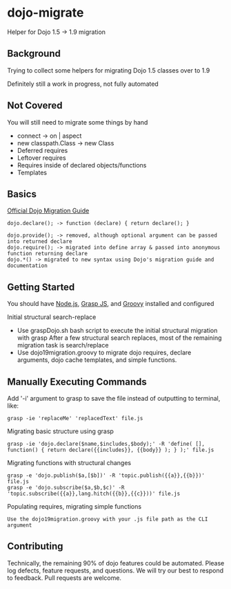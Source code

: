 dojo-migrate
============

Helper for Dojo 1.5 -> 1.9 migration

Background
----------
Trying to collect some helpers for migrating Dojo 1.5 classes over to 1.9

Definitely still a work in progress, not fully automated

Not Covered
--------------
You will still need to migrate some things by hand
+   connect -> on | aspect
+   new classpath.Class -> new Class
+   Deferred requires
+   Leftover requires
+   Requires inside of declared objects/functions
+   Templates

Basics
--------------
[Official Dojo Migration Guide](http://dojotoolkit.org/reference-guide/1.9/releasenotes/migration-2.0.html)

```
dojo.declare(); -> function (declare) { return declare(); }

dojo.provide(); -> removed, although optional argument can be passed into returned declare
dojo.require(); -> migrated into define array & passed into anonymous function returning declare
dojo.*() -> migrated to new syntax using Dojo's migration guide and documentation
```

Getting Started
---------------
You should have [Node.js](http://nodejs.org/), [Grasp JS](http://graspjs.com/), and [Groovy](http://groovy.codehaus.org/) installed and configured

Initial structural search-replace
+   Use graspDojo.sh bash script to execute the initial structural migration with grasp
After a few structural search replaces, most of the remaining migration task is search/replace
+   Use dojo19migration.groovy to migrate dojo requires, declare arguments, dojo cache templates, and simple functions.

Manually Executing Commands
---------------

Add '-i' argument to grasp to save the file instead of outputting to terminal, like:

    grasp -ie 'replaceMe' 'replacedText' file.js

Migrating basic structure using grasp

    grasp -ie 'dojo.declare($name,$includes,$body);' -R 'define( [], function() { return declare({{includes}}, {{body}} ); } );' file.js

Migrating functions with structural changes

    grasp -e 'dojo.publish($a,[$b])' -R 'topic.publish({{a}},{{b}})' file.js
    grasp -e 'dojo.subscribe($a,$b,$c)' -R 'topic.subscribe({{a}},lang.hitch({{b}},{{c}}))' file.js

Populating requires, migrating simple functions

    Use the dojo19migration.groovy with your .js file path as the CLI argument

Contributing
---------------
Technically, the remaining 90% of dojo features could be automated. Please log defects, feature requests, and questions. We will try our best to respond to feedback. Pull requests are welcome.


